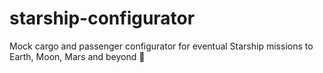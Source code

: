 # starship-configurator
Mock cargo and passenger configurator for eventual Starship missions to Earth, Moon, Mars and beyond 🚀
